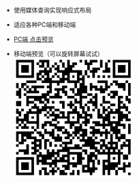 
- 使用媒体查询实现响应式布局

- 适应各种PC端和移动端

- [PC端 点击预览](https://winters0991.github.io/ResponsiveWeb/dist/index.html)

- 移动端预览（可以旋转屏幕试试） ![移动端预览](./mobile.png)